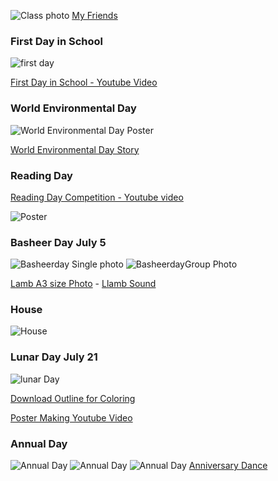
![Class photo](https://github.com/jiannajinesh/School/blob/main/1/img/group%20photo%20low%20.jpg)
[My Friends](https://www.youtube.com/watch?v=jyiwazmULgA)


### First Day in School 


![first day](https://github.com/jiannajinesh/School/blob/main/1/img/IMG-20220601-WA0024.jpg)


[First Day in School - Youtube Video](https://www.youtube.com/watch?v=uLCZgonUKAs)


### World Environmental Day  


![World Environmental Day Poster](https://github.com/jiannajinesh/School/blob/main/1/img/IMG-20220605-WA0079.jpg)


[World Environmental Day Story](https://github.com/jiannajinesh/School/blob/main/1/EnvironmentalDayStory.md)


### Reading Day   

[Reading Day Competition - Youtube video ](https://www.youtube.com/shorts/WEfAHgGDwIM)


![Poster](https://github.com/jiannajinesh/School/blob/main/1/img/IMG-20220622-WA0035.jpg)


### Basheer Day    July 5 

![Basheerday Single photo](https://github.com/jiannajinesh/School/blob/main/1/img/Basheerday-pathumma.jpg)
![BasheerdayGroup Photo](https://github.com/jiannajinesh/School/blob/main/1/img/BasheerdayGroupPhoto.jpg)

[Lamb A3 size Photo](https://github.com/jiannajinesh/School/blob/main/1/img/Goat12x18.png)  - 
[Llamb Sound](https://github.com/jiannajinesh/School/blob/main/1/img/goat.mp3)

### House
![House](https://github.com/jiannajinesh/School/blob/main/1/img/19072022-House.jpg)

### Lunar Day July 21
![lunar Day](https://github.com/jiannajinesh/School/blob/main/1/img/21-07-22-LunarDayFinal.jpg)

[Download Outline for Coloring](https://github.com/jiannajinesh/School/blob/main/1/img/21-07-22-lunar%20day%20posteroutline.png)

[Poster Making Youtube Video](https://youtu.be/U6iiLqtclwE)


### Annual Day 

![Annual Day](https://github.com/jiannajinesh/School/blob/main/1/img/jia%20prize%201%20-%20Copy.jpg)
![Annual Day](https://github.com/jiannajinesh/School/blob/main/1/img/jia%20prize%202%20-%20Copy.jpg)
![Annual Day](https://github.com/jiannajinesh/School/blob/main/1/img/jian%20dance%20-%20Copy.jpg)
[Anniversary Dance](https://youtu.be/K8bt1Ca3YmQ)
[](https://youtu.be/g9DzRZbTJXQ)

